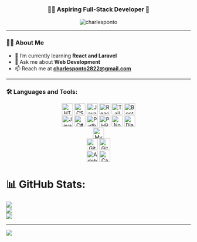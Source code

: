 <h3 align="center">👨‍💻 Aspiring Full-Stack Developer 🚀</h3>

<p align="center">
  <img src="https://komarev.com/ghpvc/?username=charlesponto&label=Profile%20views&color=0e75b6&style=flat" alt="charlesponto" />
</p>

---

### 👨‍💻 About Me

- 🌱 I’m currently learning **React and Laravel**<br>
- 💬 Ask me about **Web Development**<br>
- 📫 Reach me at **charlesponto2822@gmail.com**<br>

---

### 🛠 Languages and Tools:

<div align="center">

  <!-- 🌐 Frontend -->
  <img src="https://img.shields.io/badge/html5-%23E34F26.svg?style=for-the-badge&logo=html5&logoColor=white" height="30" alt="HTML5" />
  <img src="https://img.shields.io/badge/css3-%231572B6.svg?style=for-the-badge&logo=css3&logoColor=white" height="30" alt="CSS3" />
  <img src="https://img.shields.io/badge/javascript-%23323330.svg?style=for-the-badge&logo=javascript&logoColor=%23F7DF1E" height="30" alt="JavaScript" />
  <img src="https://img.shields.io/badge/react-%2320232a.svg?style=for-the-badge&logo=react&logoColor=%2361DAFB" height="30" alt="React" />
  <img src="https://img.shields.io/badge/tailwindcss-%2338B2AC.svg?style=for-the-badge&logo=tailwind-css&logoColor=white" height="30" alt="Tailwind CSS" />
  <img src="https://img.shields.io/badge/bootstrap-%238511FA.svg?style=for-the-badge&logo=bootstrap&logoColor=white" height="30" alt="Bootstrap" />

  <br/>

  <!-- ⚙️ Backend -->
  <img src="https://img.shields.io/badge/java-%23ED8B00.svg?style=for-the-badge&logo=openjdk&logoColor=white" height="30" alt="Java" />
  <img src="https://img.shields.io/badge/c%23-%23239120.svg?style=for-the-badge&logo=c-sharp&logoColor=white" height="30" alt="C#" />
  <img src="https://img.shields.io/badge/python-3670A0?style=for-the-badge&logo=python&logoColor=ffdd54" height="30" alt="Python" />
  <img src="https://img.shields.io/badge/php-%23777BB4.svg?style=for-the-badge&logo=php&logoColor=white" height="30" alt="PHP" />
  <img src="https://img.shields.io/badge/node.js-6DA55F?style=for-the-badge&logo=node.js&logoColor=white" height="30" alt="Node.js" />
  <img src="https://img.shields.io/badge/django-%23092E20.svg?style=for-the-badge&logo=django&logoColor=white" height="30" alt="Django" />

  <br/>

  <!-- 🗄️ Database -->
  <img src="https://img.shields.io/badge/mysql-4479A1.svg?style=for-the-badge&logo=mysql&logoColor=white" height="30" alt="MySQL" />

  <br/>

  <!-- 🔧 Tools -->
  <img src="https://img.shields.io/badge/git-%23F05033.svg?style=for-the-badge&logo=git&logoColor=white" height="30" alt="Git" />
  <img src="https://img.shields.io/badge/github-%23121011.svg?style=for-the-badge&logo=github&logoColor=white" height="30" alt="GitHub" />

  <br/>

  <!-- 🎨 Design -->
  <img src="https://img.shields.io/badge/adobe%20photoshop-%2331A8FF.svg?style=for-the-badge&logo=adobe%20photoshop&logoColor=white" height="30" alt="Adobe Photoshop" />
  <img src="https://img.shields.io/badge/Canva-%2300C4CC.svg?style=for-the-badge&logo=Canva&logoColor=white" height="30" alt="Canva" />

</div>


# 📊 GitHub Stats:
![](https://github-readme-stats.vercel.app/api?username=CharlesPonto&theme=dark&hide_border=false&include_all_commits=false&count_private=false)<br/>
![](https://nirzak-streak-stats.vercel.app/?user=CharlesPonto&theme=dark&hide_border=false)<br/>
![](https://github-readme-stats.vercel.app/api/top-langs/?username=CharlesPonto&theme=dark&hide_border=false&include_all_commits=false&count_private=false&layout=compact)

---
[![](https://visitcount.itsvg.in/api?id=CharlesPonto&icon=0&color=0)](https://visitcount.itsvg.in)



<!-- Proudly created with GPRM ( https://gprm.itsvg.in ) -->
